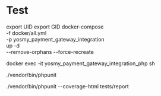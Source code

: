 # Test

export UID
export GID
docker-compose \
-f docker/all.yml \
-p yosmy_payment_gateway_integration \
up -d \
--remove-orphans --force-recreate

docker exec -it yosmy_payment_gateway_integration_php sh

./vendor/bin/phpunit

./vendor/bin/phpunit --coverage-html tests/report
